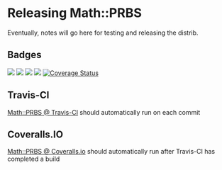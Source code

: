# Releasing Math::PRBS

Eventually, notes will go here for testing and releasing the distrib.

## Badges

![](https://img.shields.io/github/release/pryrt/Math-PRBS.svg)
![](https://img.shields.io/github/tag/pryrt/Math-PRBS.svg)
![](https://img.shields.io/github/issues/pryrt/Math-PRBS.svg)
![](https://travis-ci.org/pryrt/Math-PRBS.svg?branch=master)
[![Coverage Status](https://coveralls.io/repos/github/pryrt/Math-PRBS/badge.svg?branch=master)](https://coveralls.io/github/pryrt/Math-PRBS?branch=master)

## Travis-CI

[Math::PRBS @ Travis-CI](https://travis-ci.org/pryrt/Math-PRBS/) should automatically run on each commit

## Coveralls.IO

[Math::PRBS @ Coveralls.io](https://coveralls.io/github/pryrt/Math-PRBS) should automatically run after Travis-CI has completed a build
